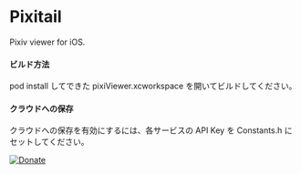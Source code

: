 # Pixitail

Pixiv viewer for iOS.

#### ビルド方法

pod install してできた pixiViewer.xcworkspace を開いてビルドしてください。

#### クラウドへの保存

クラウドへの保存を有効にするには、各サービスの API Key を Constants.h にセットしてください。

[![Donate](http://pledgie.com/campaigns/32386.png)](https://pledgie.com/campaigns/32386)
